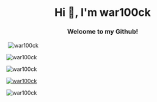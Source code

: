 <h1 align="center">Hi 👋, I'm war100ck</h1>
<h3 align="center">Welcome to my Github!</h3>


<p>&nbsp;<img align="center" src="https://github-readme-stats.vercel.app/api?username=war100ck&show_icons=true&locale=en" alt="war100ck" /></p>

<p><img align="center" src="https://github-readme-streak-stats.herokuapp.com/?user=war100ck&" alt="war100ck" /></p>

<p><img align="left" src="https://github-readme-stats.vercel.app/api/top-langs?username=war100ck&show_icons=true&locale=en&layout=compact" alt="war100ck" /></p>

<p>&nbsp;<p align="left"> <a href="https://github.com/ryo-ma/github-profile-trophy"><img src="https://github-profile-trophy.vercel.app/?username=war100ck" alt="war100ck" /></a> </p><p align="left"> <img src="https://komarev.com/ghpvc/?username=war100ck&label=Profile%20views&color=0e75b6&style=flat" alt="war100ck" /> </p>

